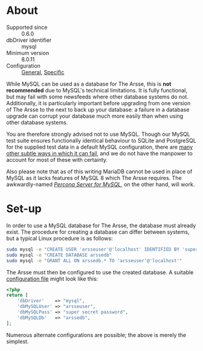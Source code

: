 # About

<dl>
    <dt>Supported since</dt>
        <dd>0.6.0</dd>
    <dt>dbDriver identifier</dt>
        <dd>mysql</dd>
    <dt>Minimum version</dt>
        <dd>8.0.11</dd>
    <dt>Configuration</dt>
        <dd><a href="../Configuration.html#page_Database-settings">General</a>, <a href="../Configuration.html#page_Database-settings-specific-to-MySQL">Specific</a></dd>
</dl>

While MySQL can be used as a database for The Arsse, this is **not recommended** due to MySQL's technical limitations. It is fully functional, but may fail with some newsfeeds where other database systems do not. Additionally, it is particularly important before upgrading from one version of The Arsse to the next to back up your database: a failure in a database upgrade can corrupt your database much more easily than when using other database systems.

You are therefore strongly advised not to use MySQL. Though our MySQL test suite ensures functionally identical behaviour to SQLite and PostgreSQL for the supplied test data in a default MySQL configuration, there are [many other subtle ways in which it can fail](https://grimoire.ca/mysql/choose-something-else), and we do not have the manpower to account for most of these with certainty.

Also please note that as of this writing MariaDB cannot be used in place of MySQL as it lacks features of MySQL 8 which The Arsse requires. The awkwardly-named [_Percona Server for MySQL_](https://www.percona.com/software/mysql-database/percona-server), on the other hand, will work.

# Set-up

In order to use a MySQL database for The Arsse, the database must already exist. The procedure for creating a database can differ between systems, but a typical Linux procedure is as follows:

```sh
sudo mysql -e "CREATE USER 'arsseuser'@'localhost' IDENTIFIED BY 'super secret password'"
sudo mysql -e "CREATE DATABASE arssedb"
sudo mysql -e "GRANT ALL ON arssedb.* TO 'arsseuser'@'localhost'"
```

The Arsse must then be configured to use the created database. A suitable [configuration file](/en/Getting_Started/Configuration) might look like this:

```php
<?php
return [
    'dbDriver'    => "mysql",
    'dbMySQLUser' => "arsseuser",
    'dbMySQLPass' => "super secret password",
    'dbMySQLDb'   => "arssedb",
];
```

Numerous alternate configurations are possible; the above is merely the simplest.
